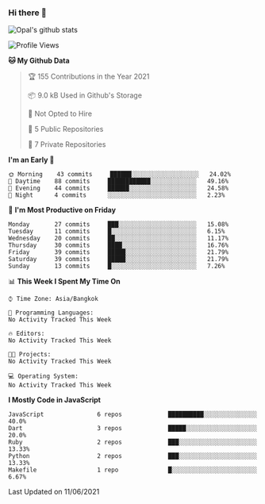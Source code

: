 ### Hi there 👋

![Opal's github stats](https://github-readme-stats.vercel.app/api?username=coolkidneversleep&count_private=true&show_icons=true&theme=radical)


<!--START_SECTION:waka-->
![Profile Views](http://img.shields.io/badge/Profile%20Views-0-blue)

**🐱 My Github Data** 

> 🏆 155 Contributions in the Year 2021
 > 
> 📦 9.0 kB Used in Github's Storage 
 > 
> 🚫 Not Opted to Hire
 > 
> 📜 5 Public Repositories 
 > 
> 🔑 7 Private Repositories  
 > 
**I'm an Early 🐤** 

```text
🌞 Morning    43 commits     ██████░░░░░░░░░░░░░░░░░░░   24.02% 
🌆 Daytime    88 commits     ████████████░░░░░░░░░░░░░   49.16% 
🌃 Evening    44 commits     ██████░░░░░░░░░░░░░░░░░░░   24.58% 
🌙 Night      4 commits      ░░░░░░░░░░░░░░░░░░░░░░░░░   2.23%

```
📅 **I'm Most Productive on Friday** 

```text
Monday       27 commits     ███░░░░░░░░░░░░░░░░░░░░░░   15.08% 
Tuesday      11 commits     █░░░░░░░░░░░░░░░░░░░░░░░░   6.15% 
Wednesday    20 commits     ██░░░░░░░░░░░░░░░░░░░░░░░   11.17% 
Thursday     30 commits     ████░░░░░░░░░░░░░░░░░░░░░   16.76% 
Friday       39 commits     █████░░░░░░░░░░░░░░░░░░░░   21.79% 
Saturday     39 commits     █████░░░░░░░░░░░░░░░░░░░░   21.79% 
Sunday       13 commits     █░░░░░░░░░░░░░░░░░░░░░░░░   7.26%

```


📊 **This Week I Spent My Time On** 

```text
⌚︎ Time Zone: Asia/Bangkok

💬 Programming Languages: 
No Activity Tracked This Week

🔥 Editors: 
No Activity Tracked This Week

🐱‍💻 Projects: 
No Activity Tracked This Week

💻 Operating System: 
No Activity Tracked This Week

```

**I Mostly Code in JavaScript** 

```text
JavaScript               6 repos             ██████████░░░░░░░░░░░░░░░   40.0% 
Dart                     3 repos             █████░░░░░░░░░░░░░░░░░░░░   20.0% 
Ruby                     2 repos             ███░░░░░░░░░░░░░░░░░░░░░░   13.33% 
Python                   2 repos             ███░░░░░░░░░░░░░░░░░░░░░░   13.33% 
Makefile                 1 repo              █░░░░░░░░░░░░░░░░░░░░░░░░   6.67%

```



 Last Updated on 11/06/2021
<!--END_SECTION:waka-->
